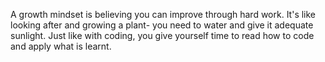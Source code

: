 A growth mindset is believing you can improve through hard work. It's like looking after and growing a plant- you need to water and give it adequate sunlight.
Just like with coding, you give yourself time to read how to code and apply what is learnt.
